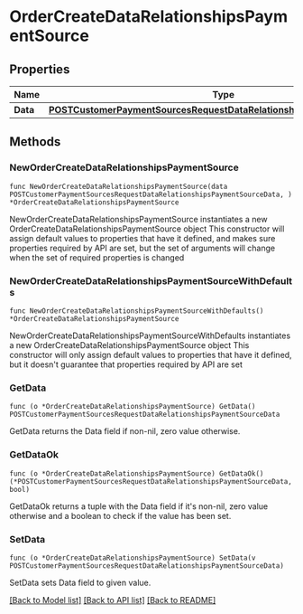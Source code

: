 # OrderCreateDataRelationshipsPaymentSource

## Properties

Name | Type | Description | Notes
------------ | ------------- | ------------- | -------------
**Data** | [**POSTCustomerPaymentSourcesRequestDataRelationshipsPaymentSourceData**](POSTCustomerPaymentSourcesRequestDataRelationshipsPaymentSourceData.md) |  | 

## Methods

### NewOrderCreateDataRelationshipsPaymentSource

`func NewOrderCreateDataRelationshipsPaymentSource(data POSTCustomerPaymentSourcesRequestDataRelationshipsPaymentSourceData, ) *OrderCreateDataRelationshipsPaymentSource`

NewOrderCreateDataRelationshipsPaymentSource instantiates a new OrderCreateDataRelationshipsPaymentSource object
This constructor will assign default values to properties that have it defined,
and makes sure properties required by API are set, but the set of arguments
will change when the set of required properties is changed

### NewOrderCreateDataRelationshipsPaymentSourceWithDefaults

`func NewOrderCreateDataRelationshipsPaymentSourceWithDefaults() *OrderCreateDataRelationshipsPaymentSource`

NewOrderCreateDataRelationshipsPaymentSourceWithDefaults instantiates a new OrderCreateDataRelationshipsPaymentSource object
This constructor will only assign default values to properties that have it defined,
but it doesn't guarantee that properties required by API are set

### GetData

`func (o *OrderCreateDataRelationshipsPaymentSource) GetData() POSTCustomerPaymentSourcesRequestDataRelationshipsPaymentSourceData`

GetData returns the Data field if non-nil, zero value otherwise.

### GetDataOk

`func (o *OrderCreateDataRelationshipsPaymentSource) GetDataOk() (*POSTCustomerPaymentSourcesRequestDataRelationshipsPaymentSourceData, bool)`

GetDataOk returns a tuple with the Data field if it's non-nil, zero value otherwise
and a boolean to check if the value has been set.

### SetData

`func (o *OrderCreateDataRelationshipsPaymentSource) SetData(v POSTCustomerPaymentSourcesRequestDataRelationshipsPaymentSourceData)`

SetData sets Data field to given value.



[[Back to Model list]](../README.md#documentation-for-models) [[Back to API list]](../README.md#documentation-for-api-endpoints) [[Back to README]](../README.md)


